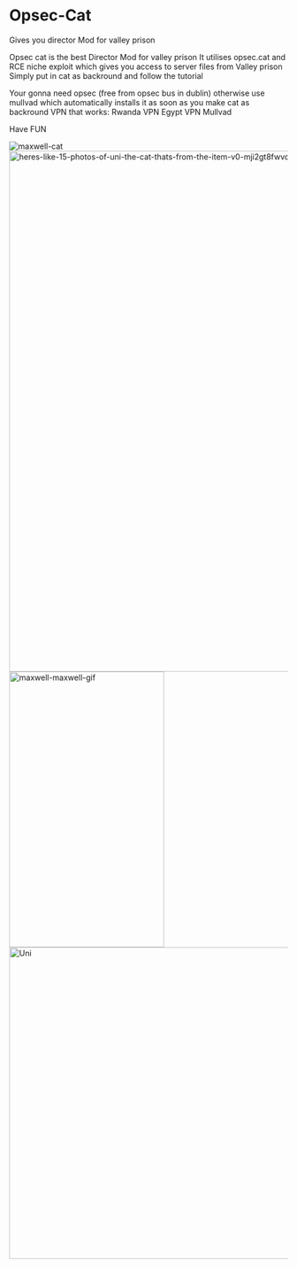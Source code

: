 # Opsec-Cat
Gives you director Mod for valley prison

Opsec cat is the best Director Mod for valley prison
It utilises opsec.cat and RCE niche exploit which gives you access to server files from Valley prison
Simply put in cat as backround and follow the tutorial

Your gonna need opsec (free from opsec bus in dublin) 
otherwise use mullvad which automatically installs it as soon as you make cat as backround
VPN that works:
Rwanda VPN
Egypt VPN
Mullvad

Have FUN

![maxwell-cat](https://github.com/user-attachments/assets/04ecbc61-4b03-448a-a77e-93b076a87fad)
<img width="1408" height="941" alt="heres-like-15-photos-of-uni-the-cat-thats-from-the-item-v0-mji2gt8fwvdd1" src="https://github.com/user-attachments/assets/93a95b99-19f7-4530-9a86-0b875faf2293" />
<img width="280" height="498" alt="maxwell-maxwell-gif" src="https://github.com/user-attachments/assets/5021eaf5-585d-4055-8fe2-8c2082aaf71c" />
<img width="1000" height="563" alt="Uni" src="https://github.com/user-attachments/assets/78d2a3ac-26c5-4a46-a30b-753917180a84" />
